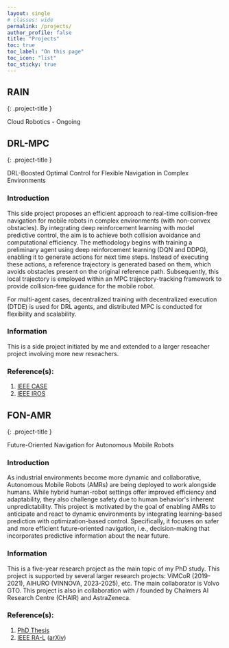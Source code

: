 ```yaml
---
layout: single
# classes: wide
permalink: /projects/
author_profile: false
title: "Projects"
toc: true
toc_label: "On this page"
toc_icon: "list"
toc_sticky: true
---
```


## RAIN
{: .project-title }

Cloud Robotics - Ongoing

## DRL-MPC
{: .project-title }

DRL-Boosted Optimal Control for Flexible Navigation in Complex Environments
### Introduction
This side project proposes an efficient approach to real-time collision-free navigation for mobile robots in complex environments (with non-convex obstacles). By integrating deep reinforcement learning with model predictive control, the aim is to achieve both collision avoidance and computational efficiency. The methodology begins with training a preliminary agent using deep reinforcement learning (DQN and DDPG), enabling it to generate actions for next time steps. Instead of executing these actions, a reference trajectory is generated based on them, which avoids obstacles present on the original reference path. Subsequently, this local trajectory is employed within an MPC trajectory-tracking framework to provide collision-free guidance for the mobile robot.

For multi-agent cases, decentralized training with decentralized execution (DTDE) is used for DRL agents, and distributed MPC is conducted for flexibility and scalability.
### Information
This is a side project initiated by me and extended to a larger reseacher project involving more new reseachers.

### Reference(s): 
1. [IEEE CASE](https://ieeexplore.ieee.org/document/10260515)
2. [IEEE IROS](https://ieeexplore.ieee.org/document/10801434)

## FON-AMR
{: .project-title }

Future-Oriented Navigation for Autonomous Mobile Robots
### Introduction
As industrial environments become more dynamic and collaborative, Autonomous Mobile Robots (AMRs) are being deployed to work alongside humans. While hybrid human-robot settings offer improved efficiency and adaptability, they also challenge safety due to human behavior's inherent unpredictability. This project is motivated by the goal of enabling AMRs to anticipate and react to dynamic environments by integrating learning-based prediction with optimization-based control. Specifically, it focuses on safer and more efficient future-oriented navigation, i.e., decision-making that incorporates predictive information about the near future.
### Information
This is a five-year research project as the main topic of my PhD study. This project is supported by several larger research projects: ViMCoR (2019-2021), AIHURO (VINNOVA, 2023-2025), etc. The main collaborator is Volvo GTO. This project is also in collaboration with / founded by Chalmers AI Research Centre (CHAIR) and AstraZeneca.

### Reference(s): 
1. [PhD Thesis](https://research.chalmers.se/en/publication/545958)
2. [IEEE RA-L](https://ieeexplore.ieee.org/document/11021381) ([arXiv](https://arxiv.org/abs/2505.00237v1))


<!-- ### Review activities

SII (AE, 2026), IROS (2025), Mechatronics (2025), RA-L(2024), T-HRI(2024), ESWA (2024), ECC (2024), CASE (2024, 2023), UR (2022).

```
Template for review:
1. Short summarization (motivation/background, content, method, contribution)
2. General comments (novelty, clearness, rigour, impact, major problems?)
3. Specific problems in each section
4. Data/experiment/evaluation problems
5. Figure/table/equation problems
6. Others
``` -->